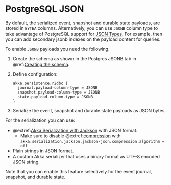 # PostgreSQL JSON

By default, the serialized event, snapshot and durable state payloads, are stored in `BYTEA` columns. Alternatively,
you can use `JSONB` column type to take advantage of PostgreSQL support for [JSON Types](https://www.postgresql.org/docs/current/datatype-json.html).
For example, then you can add secondary jsonb indexes on the payload content for queries.

To enable `JSONB` payloads you need the following.

1. Create the schema as shown in the Postgres JSONB tab in @ref:[Creating the schema](getting-started.md#schema).

1. Define configuration:
    ```
    akka.persistence.r2dbc {
      journal.payload-column-type = JSONB
      snapshot.payload-column-type = JSONB
      state.payload-column-type = JSONB
    }
    ```

1. Serialize the event, snapshot and durable state payloads as JSON bytes.

For the serialization you can use:
* @extref:[Akka Serialization with Jackson](akka:serialization-jackson.html) with JSON format.
  * Make sure to disable @extref:[compression](akka:serialization-jackson.html#compression) with `akka.serialization.jackson.jackson-json.compression.algorithm = off`
* Plain strings in JSON format.
* A custom Akka serializer that uses a binary format as UTF-8 encoded JSON string.

Note that you can enable this feature selectively for the event journal, snapshot, and durable state.
